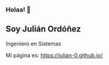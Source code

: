 ### Holaa! 👋

## Soy Julián Ordóñez

Ingeniero en Sistemas

Mi página es: https://julian-0.github.io/
